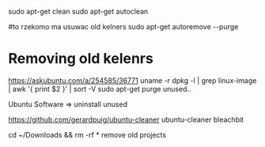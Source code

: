 sudo apt-get clean
sudo apt-get autoclean

#to rzekomo ma usuwac old kelners
sudo apt-get autoremove --purge

# Removing old kelenrs
https://askubuntu.com/a/254585/36771
uname -r
dpkg -l | grep linux-image | awk '{ print $2 }' | sort -V
sudo apt-get purge unused..

Ubuntu Software => uninstall unused

https://github.com/gerardpuig/ubuntu-cleaner
ubuntu-cleaner
bleachbit

cd ~/Downloads && rm -rf *
remove old projects

